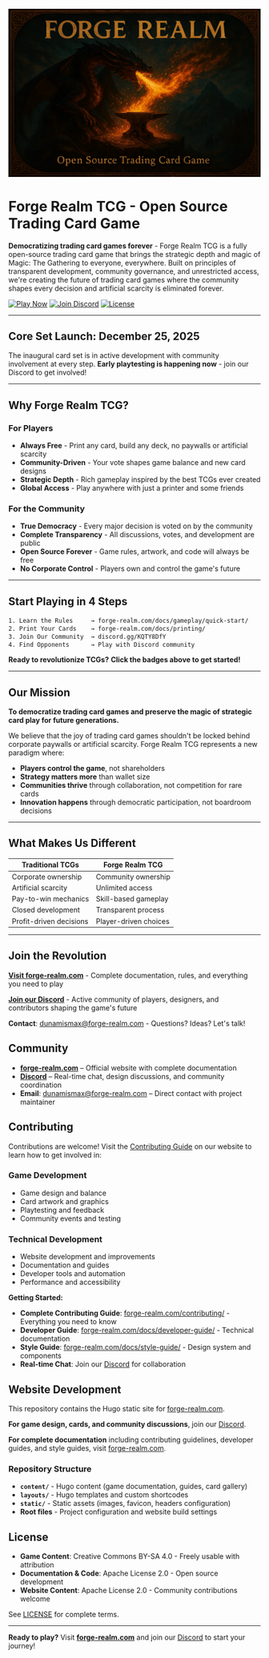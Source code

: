 <p align="center">
  <img src="static/images/forge-realm-main-wide.webp" alt="Forge Realm - Open Source Trading Card Game" width="600" />
</p>

# Forge Realm TCG - Open Source Trading Card Game

**Democratizing trading card games forever** - Forge Realm TCG is a fully open-source trading card game that brings the strategic depth and magic of Magic: The Gathering to everyone, everywhere. Built on principles of transparent development, community governance, and unrestricted access, we're creating the future of trading card games where the community shapes every decision and artificial scarcity is eliminated forever.

[![Play Now](https://img.shields.io/badge/Play_Now-forge--realm.com-50fa7b?style=for-the-badge&labelColor=0b0b0b)](https://forge-realm.com)
[![Join Discord](https://img.shields.io/badge/Join_Discord-Community-8839ef?style=for-the-badge&labelColor=0b0b0b)](https://discord.gg/KQTY8DfY)
[![License](https://img.shields.io/badge/License-CC_BY--SA_4.0-a6e3a1?style=for-the-badge&labelColor=0b0b0b)](LICENSE)

---

## **Core Set Launch: December 25, 2025**

The inaugural card set is in active development with community involvement at every step. **Early playtesting is happening now** - join our Discord to get involved!

---

## **Why Forge Realm TCG?**

### **For Players**

- **Always Free** - Print any card, build any deck, no paywalls or artificial scarcity
- **Community-Driven** - Your vote shapes game balance and new card designs
- **Strategic Depth** - Rich gameplay inspired by the best TCGs ever created
- **Global Access** - Play anywhere with just a printer and some friends

### **For the Community**

- **True Democracy** - Every major decision is voted on by the community
- **Complete Transparency** - All discussions, votes, and development are public
- **Open Source Forever** - Game rules, artwork, and code will always be free
- **No Corporate Control** - Players own and control the game's future

---

## **Start Playing in 4 Steps**

```
1. Learn the Rules     → forge-realm.com/docs/gameplay/quick-start/
2. Print Your Cards    → forge-realm.com/docs/printing/
3. Join Our Community  → discord.gg/KQTY8DfY
4. Find Opponents      → Play with Discord community
```

**Ready to revolutionize TCGs?** **Click the badges above to get started!**

---

## **Our Mission**

**To democratize trading card games and preserve the magic of strategic card play for future generations.**

We believe that the joy of trading card games shouldn't be locked behind corporate paywalls or artificial scarcity. Forge Realm TCG represents a new paradigm where:

- **Players control the game**, not shareholders
- **Strategy matters more** than wallet size
- **Communities thrive** through collaboration, not competition for rare cards
- **Innovation happens** through democratic participation, not boardroom decisions

---

## **What Makes Us Different**

| Traditional TCGs | Forge Realm TCG |
|------------------|-----------------|
| Corporate ownership | Community ownership |
| Artificial scarcity | Unlimited access |
| Pay-to-win mechanics | Skill-based gameplay |
| Closed development | Transparent process |
| Profit-driven decisions | Player-driven choices |

---

## **Join the Revolution**

**[Visit forge-realm.com](https://forge-realm.com)** - Complete documentation, rules, and everything you need to play

**[Join our Discord](https://discord.gg/KQTY8DfY)** - Active community of players, designers, and contributors shaping the game's future

**Contact**: [dunamismax@forge-realm.com](mailto:dunamismax@forge-realm.com) - Questions? Ideas? Let's talk!

## Community

- **[forge-realm.com](https://forge-realm.com)** – Official website with complete documentation
- **[Discord](https://discord.gg/KQTY8DfY)** – Real-time chat, design discussions, and community coordination
- **Email**: [dunamismax@forge-realm.com](mailto:dunamismax@forge-realm.com) – Direct contact with project maintainer

## Contributing

Contributions are welcome! Visit the [Contributing Guide](https://forge-realm.com/contributing/) on our website to learn how to get involved in:

### Game Development

- Game design and balance
- Card artwork and graphics
- Playtesting and feedback
- Community events and testing

### Technical Development

- Website development and improvements
- Documentation and guides
- Developer tools and automation
- Performance and accessibility

**Getting Started:**

- **Complete Contributing Guide**: [forge-realm.com/contributing/](https://forge-realm.com/contributing/) - Everything you need to know
- **Developer Guide**: [forge-realm.com/docs/developer-guide/](https://forge-realm.com/docs/developer-guide/) - Technical documentation
- **Style Guide**: [forge-realm.com/docs/style-guide/](https://forge-realm.com/docs/style-guide/) - Design system and components
- **Real-time Chat**: Join our [Discord](https://discord.gg/KQTY8DfY) for collaboration

## Website Development

This repository contains the Hugo static site for [forge-realm.com](https://forge-realm.com). 

**For game design, cards, and community discussions**, join our [Discord](https://discord.gg/KQTY8DfY).

**For complete documentation** including contributing guidelines, developer guides, and style guides, visit [forge-realm.com](https://forge-realm.com).

### Repository Structure

- **`content/`** - Hugo content (game documentation, guides, card gallery)
- **`layouts/`** - Hugo templates and custom shortcodes  
- **`static/`** - Static assets (images, favicon, headers configuration)
- **Root files** - Project configuration and website build settings

## License

- **Game Content**: Creative Commons BY-SA 4.0 - Freely usable with attribution
- **Documentation & Code**: Apache License 2.0 - Open source development
- **Website Content**: Apache License 2.0 - Community contributions welcome

See [LICENSE](LICENSE) for complete terms.

---

**Ready to play?** Visit **[forge-realm.com](https://forge-realm.com)** and join our [Discord](https://discord.gg/KQTY8DfY) to start your journey!
